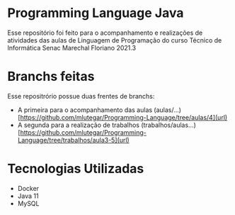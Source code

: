 # Programming Language Java
Esse repositório foi feito para o acompanhamento e realizações de atividades das aulas de Linguagem de Programação do curso Técnico de Informática Senac Marechal Floriano 2021.3

# Branchs feitas
Esse repositrório possue duas frentes de branchs:
- A primeira para o acompanhamento das aulas (aulas/...)[https://github.com/mlutegar/Programming-Language/tree/aulas/4](url) 
- A segunda para a realização de trabalhos (trabalhos/aulas...)[https://github.com/mlutegar/Programming-Language/tree/trabalhos/aula3-5](url)

# Tecnologias Utilizadas
- Docker
- Java 11
- MySQL
